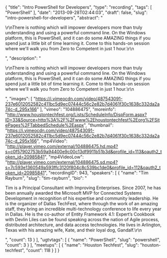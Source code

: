 {
  "title": "Intro PowerShell for Developers",
  "type": "recording",
  "tags": [
    "PowerShell"
  ],
  "date": "2013-09-28T02:44:03",
  "draft": false,
  "slug": "intro-powershell-for-developers",
  "abstract": "<p>\r\nThere is nothing which will impower developers more than truly understanding and using a powerful command line.  On the Windows platform, this is PowerShell, and it can do some AMAZING things if you spend just a little bit of time learning it.  Come to this hands-on session where we'll walk you from Zero to Competent in just 1 hour.\r\n</p>",
  "description": "<p>\r\nThere is nothing which will impower developers more than truly understanding and using a powerful command line.  On the Windows platform, this is PowerShell, and it can do some AMAZING things if you spend just a little bit of time learning it.  Come to this hands-on session where we'll walk you from Zero to Competent in just 1 hour.\r\n</p>",
  "images": [
    "https://i.vimeocdn.com/video/487543091-237e6012052582c411bc5d9ec07444c56c2e82b7d4061f30c1638c332da2a74c-d_295x166"
  ],
  "vimeo": "104886475",
  "moreinfo": "http://www.houstontechfest.org/Lists/ScheduleInfo/DispForm.aspx?ID=33&Source=http%3A%2F%2Fwww%2Ehoustontechfest%2Eorg%2FSitePages%2FTabbedSchedule%2Easpx",
  "thumbnail": "https://i.vimeocdn.com/video/487543091-237e6012052582c411bc5d9ec07444c56c2e82b7d4061f30c1638c332da2a74c-d_295x166",
  "mp4Video": "http://player.vimeo.com/external/104886475.hd.mp4?s=c0f57902753b59a94400e9c00c13df9911b51b3d&profile_id=113&oauth2_token_id=20985841",
  "mp4VideoLow": "http://player.vimeo.com/external/104886475.sd.mp4?s=7c593e1360549a593ffc3120f804c8c539bc1de0&profile_id=112&oauth2_token_id=20985841",
  "recordingID": 943,
  "speakers": [
    {
      "name": "Tim Rayburn",
      "slug": "tim-rayburn",
      "bio": "<p>Tim is a Principal Consultant with Improving Enterprises. Since 2007, he has been annually awarded the Microsoft MVP for Connected Systems Development in recognition of his expertise and community leadership. He is the organizer of Dallas TechFest, where through the work of an amazing staff, they bring an incredible multi-technology conference to life every year in Dallas. He is the co-author of Entity Framework 4.1: Expert’s Cookbook with Devlin Liles can be found speaking across the nation of Agile process, distributed architecture, and data access technologies. He lives in Arlington, Texas with his amazing wife, Kate, and their loyal dog, Gandalf.\r\n</p>",
      "count": 13
    }
  ],
  "ugtvtags": [
    {
      "name": "PowerShell",
      "slug": "powershell",
      "count": 3
    }
  ],
  "meetups": [
    {
      "name": "Houston Techfest",
      "slug": "houston-techfest",
      "count": 118
    }
  ]
}